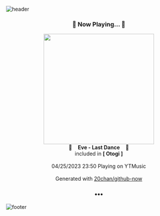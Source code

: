 ![header](https://capsule-render.vercel.app/api?type=wave&height=170&section=header&fontColor=090707&fontAlignX=45&fontAlignY=65&fontSize=100)

<h3 align="center">🎵 Now Playing... 🎵</h3>
<p align="center">
  <a href="https://music.youtube.com/watch?v=WFRB9zl8tS8">
    <img width="300" src="https://lh3.googleusercontent.com/bgq9_gd_V5zcwwSc6f5CMmRQJoirTZKUY4pLFBycZG1x643tUZN185V1NVMOskXwiwIBx0JVvE58y7Db">
  </a>
  <br>
  🎵&nbsp&nbsp&nbsp <b>Eve - Last Dance</b> &nbsp&nbsp&nbsp🎵
  <br>
  included in <b>[ Otogi ]</b>
  
  <br />
  <br />
  04/25/2023 23:50 Playing on YTMusic
  <br />
  <br />
  Generated with <a href="https://github.com/20chan/github-now">20chan/github-now</a>
</p>

<h3 align="center">•••</h3>

![footer](https://capsule-render.vercel.app/api?type=wave&height=150&section=footer)
